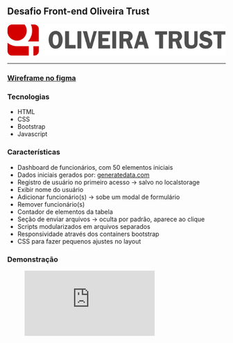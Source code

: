 ## Desafio Front-end Oliveira Trust

![Logotipo](./img/logotipo.svg)

---

### [Wireframe no figma](https://www.figma.com/file/4k37mJlGpRxVULJ88gfWYR/oliveira-trust_desafio_frontend?node-id=0%3A1)

### Tecnologias
  - HTML
  - CSS
  - Bootstrap
  - Javascript

### Características
  - Dashboard de funcionários, com 50 elementos iniciais
  - Dados iniciais gerados por: [generatedata.com](https://www.generatedata.com/)
  - Registro de usuário no primeiro acesso → salvo no localstorage
  - Exibir nome do usuário
  - Adicionar funcionário(s) → sobe um modal de formulário
  - Remover funcionário(s)
  - Contador de elementos da tabela
  - Seção de enviar arquivos → oculta por padrão, aparece ao clique
  - Scripts modularizados em arquivos separados
  - Responsividade através dos containers bootstrap
  - CSS para fazer pequenos ajustes no layout

### Demonstração
<figure class="video_container">
  <iframe src="https://www.youtube.com/watch?v=UPN_5rNp25M" frameborder="0" allowfullscreen="true"> </iframe>
</figure>